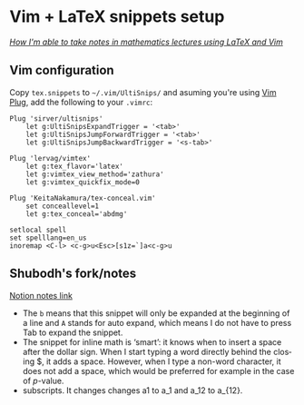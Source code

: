 # Vim + LaTeX snippets setup

*[How I'm able to take notes in mathematics lectures using LaTeX and Vim](https://castel.dev/post/lecture-notes-1/)*

## Vim configuration

Copy `tex.snippets` to `~/.vim/UltiSnips/` and asuming you're using [Vim Plug](https://github.com/junegunn/vim-plug), add the following to your `.vimrc`:

```vim
Plug 'sirver/ultisnips'
    let g:UltiSnipsExpandTrigger = '<tab>'
    let g:UltiSnipsJumpForwardTrigger = '<tab>'
    let g:UltiSnipsJumpBackwardTrigger = '<s-tab>'

Plug 'lervag/vimtex'
    let g:tex_flavor='latex'
    let g:vimtex_view_method='zathura'
    let g:vimtex_quickfix_mode=0

Plug 'KeitaNakamura/tex-conceal.vim'
    set conceallevel=1
    let g:tex_conceal='abdmg'

setlocal spell
set spelllang=en_us
inoremap <C-l> <c-g>u<Esc>[s1z=`]a<c-g>u
```

## Shubodh's fork/notes

[Notion notes link](https://www.notion.so/saishubodh/VIM-LaTeX-Shortcuts-c08d4ec66b7c4ffeb4b5c8f15c4d555d#b2967cae4f1b4d5abc6789e49385aa09)

*  The `b` means that this snippet will only be expanded at the beginning of a line and `A` stands for auto expand, which means I do not have to press Tab to expand the snippet.
* The snip­pet for in­line math is ‘smart’: it knows when to in­sert a space after the dol­lar sign. When I start typ­ing a word di­rect­ly be­hind the clos­ing $, it adds a space. How­ev­er, when I type a non-​word char­ac­ter, it does not add a space, which would be pre­ferred for ex­am­ple in the case of $p$-value.
* sub­scripts. It changes changes a1 to a_1 and a_12 to a_{12}.
